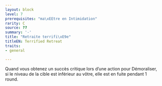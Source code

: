 ```yaml
---
layout: block
level: 7
prerequisites: "ma\xEEtre en Intimidation"
rarity: C
source: ??
summary: '-'
title: "Retraite terrifi\xE9e"
titleEN: Terrified Retreat
traits:
- general

---
```


<p>Quand vous obtenez un succès critique lors d’une action pour Démoraliser, si le niveau de la cible est inférieur au vôtre, elle est en fuite pendant 1 round.</p>